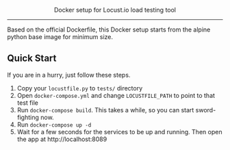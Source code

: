 <p align="center">
	Docker setup for Locust.io load testing tool
</p>

***

Based on the official Dockerfile, this Docker setup starts from the alpine python base image for minimum size.

## Quick Start

If you are in a hurry, just follow these steps. 

1. Copy your `locustfile.py` to `tests/` directory
1. Open `docker-compose.yml` and change `LOCUSTFILE_PATH` to point to that test file
1. Run `docker-compose build`. This takes a while, so you can start sword-fighting now.
1. Run `docker-compose up -d`
1. Wait for a few seconds for the services to be up and running. Then open the app at http://localhost:8089
